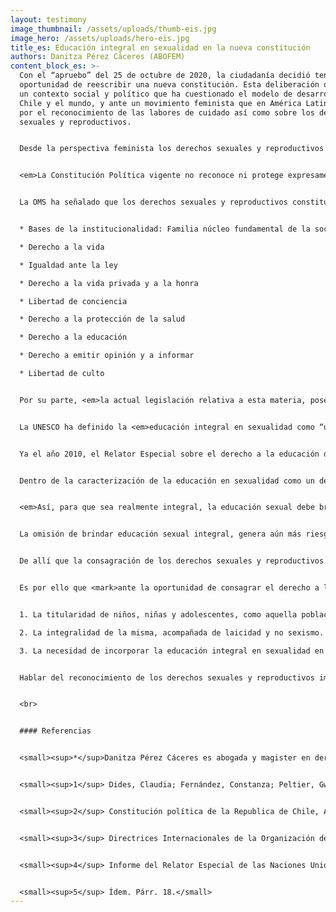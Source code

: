 ```yaml
---
layout: testimony
image_thumbnail: /assets/uploads/thumb-eis.jpg
image_hero: /assets/uploads/hero-eis.jpg
title_es: Educación integral en sexualidad en la nueva constitución
authors: Danitza Pérez Cáceres (ABOFEM)
content_block_es: >-
  Con el “apruebo” del 25 de octubre de 2020, la ciudadanía decidió tener la
  oportunidad de reescribir una nueva constitución. Esta deliberación ocurre en
  un contexto social y político que ha cuestionado el modelo de desarrollo en
  Chile y el mundo, y ante un movimiento feminista que en América Latina clama
  por el reconocimiento de las labores de cuidado así como sobre los derechos
  sexuales y reproductivos.


  Desde la perspectiva feminista los derechos sexuales y reproductivos están en permanente construcción y son objeto de intensas reflexiones y debates. A pesar de esto, en la literatura se pueden encontrar algunos acercamientos a su definición. <em>Los derechos sexuales y reproductivos se comprenden como: “... libertades fundamentales que corresponden a todas las personas, sin discriminación, y que permiten adoptar libremente, sin ningún tipo de coacción o violencia, una amplia gama de decisiones sobre aspectos consustanciales a la vida humana, como son la sexualidad y la reproducción.</em> Implica contar con información y acceso a los servicios y medios que se requieren para ejercer estas decisiones y también conlleva el derecho a tener la posibilidad de alcanzar el máximo de placer, de bienestar y de felicidad posibles”.<sup>1</sup> 


  <em>La Constitución Política vigente no reconoce ni protege expresamente los derechos sexuales y reproductivos</em>, pese a que se entiende que debe ser interpretada en armonía con las obligaciones internacionales asumidas por el Estado de Chile en materia de derechos humanos por los tratados internacionales ratificados por Chile y que se encuentren vigentes.<sup>2</sup> 


  La OMS ha señalado que los derechos sexuales y reproductivos constituyen la aplicación de los derechos humanos existentes y estrechamente vinculados entre sí, entre los cuales observamos en nuestra legislación:


  * Bases de la institucionalidad: Familia núcleo fundamental de la sociedad

  * Derecho a la vida

  * Igualdad ante la ley

  * Derecho a la vida privada y a la honra

  * Libertad de conciencia

  * Derecho a la protección de la salud

  * Derecho a la educación

  * Derecho a emitir opinión y a informar

  * Libertad de culto


  Por su parte, <em>la actual legislación relativa a esta materia, posee un enfoque biologicista, adultocentrista y sanitario que poco o nada desarrollan aspectos claves de la salud sexual y reproductiva como el autoconomiento, la identidad, el respeto y consentimiento o el placer.</em> La Ley Nº 20.418, que fija normas sobre información, orientación y prestaciones en materia de regulación de la fertilidad, consagra la educación sexual en nuestra legislación. Desde un enfoque sanitario y el control de la fertilidad, en un breve inciso señala la obligatoriedad para los establecimientos educacionales de incluir dentro del ciclo de Enseñanza Media, un programa de educación sexual supeditado al proyecto educativo, convicciones y creencias que adopte e imparta cada establecimiento educacional y en conjunto con los centros de padres y apoderados. 


  La UNESCO ha definido la <em>educación integral en sexualidad como “un proceso que se basa en un currículo para enseñar y aprender acerca de los aspectos cognitivos, emocionales, físicos y sociales de la sexualidad. Su objetivo es preparar a los niños, niñas y jóvenes con conocimientos, habilidades, actitudes y valores que los empoderarán para: realizar su salud, bienestar y dignidad; desarrollar relaciones sociales y sexuales respetuosas; considerar cómo sus elecciones afectan su propio bienestar y el de los demás; y entender cuáles son sus derechos a lo largo de la vida y asegurarse de protegerlos”.<sup>3</sup> </em>


  Ya el año 2010, el Relator Especial sobre el derecho a la educación de la Organización de Naciones Unidas (ONU), emite el informe sobre al derecho humano a la educación sexual integral donde analiza y reconoce la necesidad de garantizar el derecho humano a la educación sexual el cual emana de la dignidad humana y requiere un enfoque de género y no sexista.<sup>4</sup> 


  Dentro de la caracterización de la educación en sexualidad como un derecho humano en sí mismo y no solo una expresión del derecho a la educación, es necesario entender la interdependencia de los derechos y cómo éste permite el ejercicio y disfrute de otros derechos humanos como la vida, la salud, la información, libertad de expresión, la no discriminación, entre otros. 


  <em>Así, para que sea realmente integral, la educación sexual debe brindar las herramientas necesarias para tomar decisiones en relación con una sexualidad que se corresponda con lo que cada ser humano elige como proyecto de vida en el marco de su realidad, de ahí que resulte crítico el reconocimiento de la calidad de titulares de este derecho a las niñas, niños y adolescentes.</em>


  La omisión de brindar educación sexual integral, genera aún más riesgos, dado que deja a las niñas, niños y adolescentes librados a su suerte en cuanto al tipo de conocimientos y mensajes, generalmente negativos, que reciben sobre la sexualidad. <em>Cuando no se proporciona educación sexual de manera explícita, en la práctica educativa predomina el denominado currículum oculto, con su potencial carga de prejuicios e inexactitudes, sobre los que no hay crítica ni control social o familiar posible.<sup>5</sup> </em>


  De allí que la consagración de los derechos sexuales y reproductivos sea una necesidad, que se ve un más tensionada cuando hablamos de educación integral en sexualidad. Las múltiples dimensiones que involucra este derecho, junto con un contexto de sociedad adultocentrista, genera que en la práctica los niños, niñas y adolescentes no son reconocidos como sujetos titulares de este derecho y el acceso sea limitado. 


  Es por ello que <mark>ante la oportunidad de consagrar el derecho a la educación sexual en la nueva constitución, logremos identificar al menos tres cuestiones clave:


  1. La titularidad de niños, niñas y adolescentes, como aquella población principalmente afectada por las barreras de acceso y la obligatoriedad en todo el ciclo educativo, en el entendido de que somos seres complejos y sexuados.

  2. La integralidad de la misma, acompañada de laicidad y no sexismo. Aquí sale a relucir la necesidad de incorporar educación integral, libre de sesgos, con contenidos pertinentes y objetivos de acuerdo al grado de madurez del niño, niña y adolescente. 

  3. La necesidad de incorporar la educación integral en sexualidad en la formación docente.</mark>


  Hablar del reconocimiento de los derechos sexuales y reproductivos implica una <em>amplitud de aspectos y cuestiones tales como la facultad de decidir libre y responsablemente si tener o no relaciones sexuales, de tenerlas en forma segura, si se quiere tener hijos o no, el número de estos o de protegerse de embarazos no deseados y de infecciones de transmisión sexual, entre otros.</em> Sin embargo, la facultad de decidir y ejercer la autonomía sobre nuestros cuerpos, se presenta como un hilo conductor entre la mayoría de los aspectos que involucran los derechos sexuales y reproductivos. La educación integral en sexualidad se presenta como una herramienta para que el ejercicio de la autonomía sea real, libre y responsable, de manera tal de contribuir al desarrollo integral de todas las personas.


  <br>


  #### Referencias


  <small><sup>*</sup>Danitza Pérez Cáceres es abogada y magister en derecho internacional de los derechos humanos. Directora ejecutiva de la asociación de abogadas feministas de Chile, ABOFEM. Correo electrónico: danitza.perezcaceres@gmail.com.</small>


  <small><sup>1</sup> Dides, Claudia; Fernández, Constanza; Peltier, Gwendoline. 2015. Aborto en Chile: cifras y testimonios que respaldan la exigencia de la legalización del aborto por tres causales. En: Revista Nomalías, Diciembre 2015. Nº 20. p. 11.</small>


  <small><sup>2</sup> Constitución política de la Republica de Chile, Artículo 5º, inciso 2º.</small>


  <small><sup>3</sup> Directrices Internacionales de la Organización de las Naciones Unidas para la Educación, la Ciencia y la Cultura, UNESCO (2018).</small>


  <small><sup>4</sup> Informe del Relator Especial de las Naciones Unidas sobre el derecho a la educación. 23 de julio de 2010. Párr. 14.</small>


  <small><sup>5</sup> Ídem. Párr. 18.</small>
---
```

